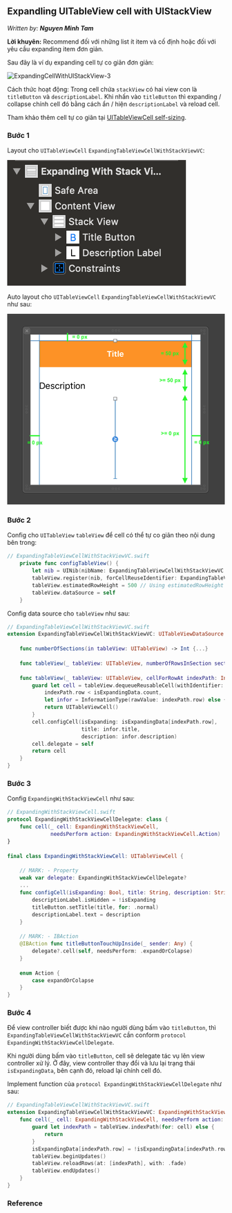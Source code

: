 ## Expandling UITableView cell with UIStackView

*Written by: __Nguyen Minh Tam__*


__Lời khuyên:__ Recommend đối với những list ít item và cố định hoặc đối với yêu cầu expanding item đơn giản.

Sau đây là ví dụ expanding cell tự co giãn đơn giản:

![ExpandingCellWithUIStackView-3](https://github.com/nmint8m/daijobu/blob/master/Documents/Images/ExpandingCellWithUIStackView-3.gif)

Cách thức hoạt động: Trong cell chứa `stackView` có hai view con là `titleButton` và `descriptionLabel`. Khi nhấn vào `titleButton` thì expanding / collapse chính cell đó bằng cách ẩn / hiện `descriptionLabel` và reload cell.

Tham khảo thêm cell tự co giãn tại [UITableViewCell self-sizing]().



### Bước 1

Layout cho `UITableViewCell` `ExpandingTableViewCellWithStackViewVC`:

![ExpandingCellWithUIStackView-2](https://github.com/nmint8m/daijobu/blob/master/Documents/Images/ExpandingCellWithUIStackView-2.png)

Auto layout cho `UITableViewCell` `ExpandingTableViewCellWithStackViewVC` như sau:

![ExpandingCellWithUIStackView-1](https://github.com/nmint8m/daijobu/blob/master/Documents/Images/ExpandingCellWithUIStackView-1.png)



### Bước 2

Config cho `UITableView` `tableView` để cell có thể tự co giãn theo nội dung bên trong:

```swift
// ExpandingTableViewCellWithStackViewVC.swift
    private func configTableView() {
        let nib = UINib(nibName: ExpandingTableViewCellWithStackViewVC.cell, bundle: nil)
        tableView.register(nib, forCellReuseIdentifier: ExpandingTableViewCellWithStackViewVC.cell)
        tableView.estimatedRowHeight = 500 // Using estimatedRowHeight instead of rowHeight
        tableView.dataSource = self
    }
```

Config data source cho `tableView` như sau:

```swift
// ExpandingTableViewCellWithStackViewVC.swift
extension ExpandingTableViewCellWithStackViewVC: UITableViewDataSource {

    func numberOfSections(in tableView: UITableView) -> Int {...}

    func tableView(_ tableView: UITableView, numberOfRowsInSection section: Int) -> Int {...}

    func tableView(_ tableView: UITableView, cellForRowAt indexPath: IndexPath) -> UITableViewCell {
        guard let cell = tableView.dequeueReusableCell(withIdentifier: EnhundingTableViewCellWithStackViewVC.cell, for: indexPath) as? ExpandingWithStackViewCell,
            indexPath.row < isExpandingData.count,
            let infor = InformationType(rawValue: indexPath.row) else {
            return UITableViewCell()
        }
        cell.configCell(isExpanding: isExpandingData[indexPath.row],
                        title: infor.title,
                        description: infor.description)
        cell.delegate = self
        return cell
    }
}
```



### Bước 3

Config `ExpandingWithStackViewCell` như sau:

```swift
// ExpandingWithStackViewCell.swift
protocol ExpandingWithStackViewCellDelegate: class {
    func cell(_ cell: ExpandingWithStackViewCell,
              needsPerform action: ExpandingWithStackViewCell.Action)
}

final class ExpandingWithStackViewCell: UITableViewCell {

    // MARK: - Property
    weak var delegate: ExpandingWithStackViewCellDelegate?
    ...
    func configCell(isExpanding: Bool, title: String, description: String) {
        descriptionLabel.isHidden = !isExpanding
        titleButton.setTitle(title, for: .normal)
        descriptionLabel.text = description
    }

    // MARK: - IBAction
    @IBAction func titleButtonTouchUpInside(_ sender: Any) {
        delegate?.cell(self, needsPerform: .expandOrColapse)
    }

    enum Action {
        case expandOrColapse
    }
}
```



### Bước 4

Để view controller biết được khi nào người dùng bấm vào `titleButton`, thì `ExpandingTableViewCellWithStackViewVC` cần conform `protocol ExpandingWithStackViewCellDelegate`.

Khi người dùng bấm vào `titleButton`, cell sẽ delegate tác vụ lên view controller xử lý. Ở đây, view controller thay đổi và lưu lại trạng thái `isExpandingData`, bên cạnh đó, reload lại chính cell đó.

Implement function của `protocol ExpandingWithStackViewCellDelegate` như sau:

```swift
// ExpandingTableViewCellWithStackViewVC.swift
extension ExpandingTableViewCellWithStackViewVC: ExpandingWithStackViewCellDelegate {
    func cell(_ cell: ExpandingWithStackViewCell, needsPerform action: ExpandingWithStackViewCell.Action) {
        guard let indexPath = tableView.indexPath(for: cell) else {
            return
        }
        isExpandingData[indexPath.row] = !isExpandingData[indexPath.row]
        tableView.beginUpdates()
        tableView.reloadRows(at: [indexPath], with: .fade)
        tableView.endUpdates()
    }
}
```



### Reference
